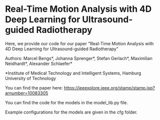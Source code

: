 # Real-Time Motion Analysis with 4D Deep Learning for Ultrasound-guided Radiotherapy

Here, we provide our code for our paper "Real-Time Motion Analysis with 4D Deep
Learning for Ultrasound-guided Radiotherapy" 

Authors: Marcel Bengs*, Johanna Sprenger*, Stefan Gerlach*, Maximilian Neidhardt*, Alexander Schlaefer*

*Institute of Medical Technology and Intelligent Systems, Hamburg University of Technology

You can find the paper here: https://ieeexplore.ieee.org/stamp/stamp.jsp?arnumber=10083305

You can find the code for the models in the model_lib.py file. 

Example configurations for the models are given in the cfg folder. 

